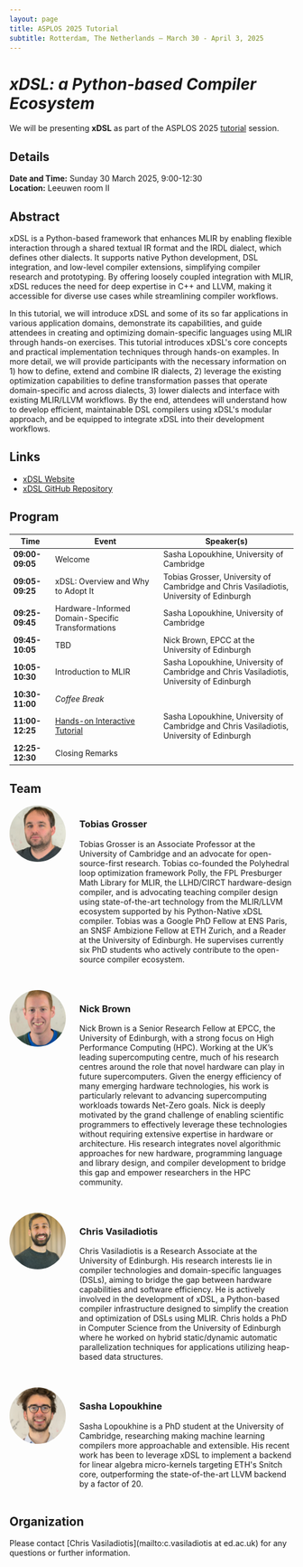 ```yaml
---
layout: page
title: ASPLOS 2025 Tutorial
subtitle: Rotterdam, The Netherlands — March 30 - April 3, 2025
---
```


# _xDSL: a Python-based Compiler Ecosystem_ 

We will be presenting **xDSL** as part of the ASPLOS 2025 [tutorial](https://www.asplos-conference.org/asplos2025/workshops-and-tutorials/) session.

## Details

**Date and Time:** Sunday 30 March 2025, 9:00-12:30  
**Location:** Leeuwen room II

## Abstract

xDSL is a Python-based framework that enhances MLIR by enabling flexible interaction through a shared textual IR format
and the IRDL dialect, which defines other dialects. It supports native Python development, DSL integration, and
low-level compiler extensions, simplifying compiler research and prototyping. By offering loosely coupled integration
with MLIR, xDSL reduces the need for deep expertise in C++ and LLVM, making it accessible for diverse use cases while
streamlining compiler workflows. 

In this tutorial, we will introduce xDSL and some of its so far applications in various application domains, demonstrate 
its capabilities, and guide attendees in creating and optimizing domain-specific languages using MLIR through hands-on exercises.
This tutorial introduces xDSL's core concepts and practical implementation techniques through hands-on examples. In more detail, we will provide participants with the necessary information on 1) how to define, extend and combine IR dialects, 2) leverage the existing optimization capabilities to define transformation passes that operate domain-specific and across dialects, 3) lower dialects and interface with existing MLIR/LLVM workflows.
By the end, attendees will understand how to develop efficient, maintainable DSL compilers using xDSL's modular approach, and be equipped to integrate xDSL into their development workflows.

## Links

- [xDSL Website](https://xdsl.dev)
- [xDSL GitHub Repository](https://github.com/xdslproject/xdsl)

## Program

| **Time**       | **Event**                                                                 | **Speaker(s)**                                                                 |
|----------------|---------------------------------------------------------------------------|--------------------------------------------------------------------------------|
| **09:00-09:05** | Welcome                                                                  | Sasha Lopoukhine, University of Cambridge                                     |
| **09:05-09:25** | xDSL: Overview and Why to Adopt It                                       | Tobias Grosser, University of Cambridge and Chris Vasiladiotis, University of Edinburgh                                   |
| **09:25-09:45** | Hardware-Informed Domain-Specific Transformations                        | Sasha Lopoukhine, University of Cambridge                                     |
| **09:45-10:05** | TBD                                                                      | Nick Brown, EPCC at the University of Edinburgh                                |
| **10:05-10:30** | Introduction to MLIR                                                     | Sasha Lopoukhine, University of Cambridge and Chris Vasiladiotis, University of Edinburgh |
| **10:30-11:00** | *Coffee Break*                                                           |                                                                                |
| **11:00-12:25** | [Hands-on Interactive Tutorial](https://xdsl.dev/workshop/)              | Sasha Lopoukhine, University of Cambridge and Chris Vasiladiotis, University of Edinburgh |
| **12:25-12:30** | Closing Remarks                                                          |                                                                                |


## Team

<div class="speaker-bio">
  <img src="/assets/img/portraits/grosser.jpg" alt="Tobias Grosser" class="speaker-photo">
  <div class="speaker-text">
    <h3>Tobias Grosser</h3>
    <p>
    Tobias Grosser is an Associate Professor at the University of Cambridge and an
    advocate for open-source-first research. Tobias co-founded the Polyhedral loop
    optimization framework Polly, the FPL Presburger Math Library for MLIR, the
    LLHD/CIRCT hardware-design compiler, and is advocating teaching compiler design
    using state-of-the-art technology from the MLIR/LLVM ecosystem supported by
    his Python-Native xDSL compiler. Tobias was a Google PhD Fellow at ENS
    Paris, an SNSF Ambizione Fellow at ETH Zurich, and a Reader at the University
    of Edinburgh. He supervises currently six PhD students who actively contribute
    to the open-source compiler ecosystem.
    </p>
  </div>
</div>
<div class="speaker-bio">
  <img src="/assets/img/portraits/nick_brown.jpg" alt="Nick Brown" class="speaker-photo">
  <div class="speaker-text">
    <h3>Nick Brown</h3>
    <p>
    Nick Brown is a Senior Research Fellow at EPCC, the University of Edinburgh, with a strong focus on High Performance 
    Computing (HPC). Working at the UK’s leading supercomputing centre, much of his research centres around the role that
    novel hardware can play in future supercomputers. Given the energy efficiency of many emerging hardware technologies,
    his work is particularly relevant to advancing supercomputing workloads towards Net-Zero goals. Nick is deeply
    motivated by the grand challenge of enabling scientific programmers to effectively leverage these technologies
    without requiring extensive expertise in hardware or architecture. His research integrates novel algorithmic
    approaches for new hardware, programming language and library design, and compiler development to bridge this gap
    and empower researchers in the HPC community.
    </p>
  </div>
</div>
<div class="speaker-bio">
  <img src="/assets/img/portraits/chris_vasiladiotis.jpg" alt="Chris Vasiladiotis" class="speaker-photo">
  <div class="speaker-text">
    <h3>Chris Vasiladiotis</h3>
    <p>
    Chris Vasiladiotis is a Research Associate at the University of Edinburgh.
    His research interests lie in compiler technologies and domain-specific languages (DSLs), aiming to bridge the gap
    between hardware capabilities and software efficiency. He is actively involved in the development of xDSL, a
    Python-based compiler infrastructure designed to simplify the creation and optimization of DSLs using MLIR.
    Chris holds a PhD in Computer Science from the University of Edinburgh where he worked on hybrid static/dynamic
    automatic parallelization techniques for applications utilizing heap-based data structures.
    </p>
  </div>
</div>
<div class="speaker-bio">
  <img src="/assets/img/portraits/sasha_lopoukhine.jpg" alt="Sasha Lopoukhine" class="speaker-photo">
  <div class="speaker-text">
    <h3>Sasha Lopoukhine</h3>
    <p>
    Sasha Lopoukhine is a PhD student at the University of Cambridge, researching making machine learning compilers more
    approachable and extensible. His recent work has been to leverage xDSL to implement a backend for linear algebra
    micro-kernels targeting ETH's Snitch core, outperforming the state-of-the-art LLVM backend by a factor of 20.
    </p>
  </div>
</div>

## Organization

Please contact [Chris Vasiladiotis](mailto:c.vasiladiotis at ed.ac.uk) for any questions or further information.

<style>
.speaker-bio {
  display: flex;
  align-items: flex-start;
  margin-bottom: 2rem;
}

.speaker-photo {
  width: 100px;
  height: 100px;
  border-radius: 50%;
  margin-right: 1.5rem;
  object-fit: cover;
}

.speaker-text {
  flex: 1;
}

.speaker-text h2 {
  margin-top: 0;
}

@media (max-width: 768px) {
  .speaker-photo {
    width: 80px;
    height: 80px;
    margin-right: 1rem;
  }
}
</style>
